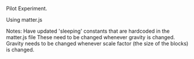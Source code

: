 Pilot Experiment.

Using matter.js

Notes:
Have updated 'sleeping' constants that are hardcoded in the matter.js file
These need to be changed whenever gravity is changed.
Gravity needs to be changed whenever scale factor (the size of the blocks) is changed.
